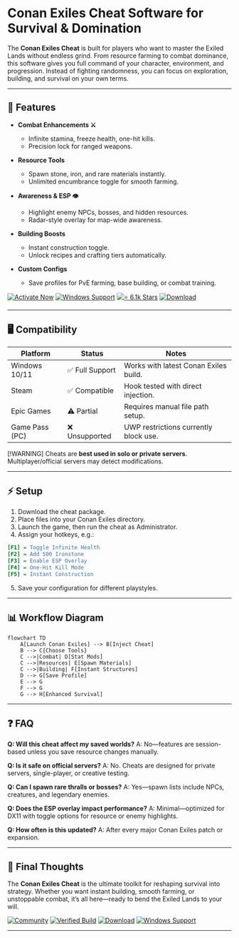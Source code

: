 # Conan Exiles Cheat Software for Survival & Domination

The **Conan Exiles Cheat** is built for players who want to master the Exiled Lands without endless grind. From resource farming to combat dominance, this software gives you full command of your character, environment, and progression. Instead of fighting randomness, you can focus on exploration, building, and survival on your own terms.

---

## 🧰 Features

* **Combat Enhancements ⚔️**

  * Infinite stamina, freeze health, one-hit kills.
  * Precision lock for ranged weapons.

* **Resource Tools**

  * Spawn stone, iron, and rare materials instantly.
  * Unlimited encumbrance toggle for smooth farming.

* **Awareness & ESP 👁**

  * Highlight enemy NPCs, bosses, and hidden resources.
  * Radar-style overlay for map-wide awareness.

* **Building Boosts**

  * Instant construction toggle.
  * Unlock recipes and crafting tiers automatically.

* **Custom Configs**

  * Save profiles for PvE farming, base building, or combat training.

[![Activate Now](https://img.shields.io/badge/Activate-Now-red?style=for-the-badge\&logo=rocket)](#)
[![Windows Support](https://img.shields.io/badge/Windows-10%2F11-blue?style=for-the-badge\&logo=windows)](#)
[![⭐ 6.1k Stars](https://img.shields.io/badge/⭐-6.1k_Stars-green?style=for-the-badge\&logo=github)](#)
[![Download](https://img.shields.io/badge/Download-Latest-orange?style=for-the-badge\&logo=mega)](#)

---

## 🖥 Compatibility

| Platform       | Status         | Notes                                 |
| -------------- | -------------- | ------------------------------------- |
| Windows 10/11  | ✅ Full Support | Works with latest Conan Exiles build. |
| Steam          | ✅ Compatible   | Hook tested with direct injection.    |
| Epic Games     | ⚠️ Partial     | Requires manual file path setup.      |
| Game Pass (PC) | ❌ Unsupported  | UWP restrictions currently block use. |

\[!WARNING]
Cheats are **best used in solo or private servers**. Multiplayer/official servers may detect modifications.

---

## ⚡ Setup

1. Download the cheat package.
2. Place files into your Conan Exiles directory.
3. Launch the game, then run the cheat as Administrator.
4. Assign your hotkeys, e.g.:

```ini
[F1] = Toggle Infinite Health  
[F2] = Add 500 Ironstone  
[F3] = Enable ESP Overlay  
[F4] = One-Hit Kill Mode  
[F5] = Instant Construction  
```

5. Save your configuration for different playstyles.

---

## 📊 Workflow Diagram

```mermaid
flowchart TD
    A[Launch Conan Exiles] --> B[Inject Cheat]
    B --> C{Choose Tools}
    C -->|Combat| D[Stat Mods]
    C -->|Resources| E[Spawn Materials]
    C -->|Building| F[Instant Structures]
    D --> G[Save Profile]
    E --> G
    F --> G
    G --> H[Enhanced Survival]
```

---

## ❓ FAQ

**Q: Will this cheat affect my saved worlds?**
A: No—features are session-based unless you save resource changes manually.

**Q: Is it safe on official servers?**
A: No. Cheats are designed for private servers, single-player, or creative testing.

**Q: Can I spawn rare thralls or bosses?**
A: Yes—spawn lists include NPCs, creatures, and legendary enemies.

**Q: Does the ESP overlay impact performance?**
A: Minimal—optimized for DX11 with toggle options for resource or enemy highlights.

**Q: How often is this updated?**
A: After every major Conan Exiles patch or expansion.

---

## 🚀 Final Thoughts

The **Conan Exiles Cheat** is the ultimate toolkit for reshaping survival into strategy. Whether you want instant building, smooth farming, or unstoppable combat, it’s all here—ready to bend the Exiled Lands to your will.

[![Community](https://img.shields.io/badge/Community-Join-purple?style=for-the-badge\&logo=discord)](#)
[![Verified Build](https://img.shields.io/badge/Verified-Build-green?style=for-the-badge\&logo=checkmarx)](#)
[![Download](https://img.shields.io/badge/Download-Latest-orange?style=for-the-badge\&logo=mega)](#)
[![Windows Support](https://img.shields.io/badge/Windows-10%2F11-blue?style=for-the-badge\&logo=windows)](#)

---
